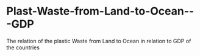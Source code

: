 # Plast-Waste-from-Land-to-Ocean---GDP
The relation of the plastic Waste from Land to Ocean in relation to GDP of the countries
